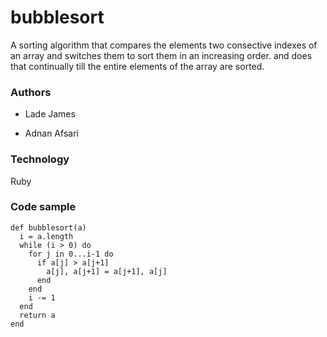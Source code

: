 # bubblesort

A sorting algorithm that compares the elements two consective indexes of an array and switches them to sort them in an increasing order. and does that continually till the entire elements of the array are sorted.

### Authors 

* Lade James

* Adnan Afsari

### Technology

Ruby

### Code sample

```
def bubblesort(a)
  i = a.length
  while (i > 0) do
    for j in 0...i-1 do
      if a[j] > a[j+1]
        a[j], a[j+1] = a[j+1], a[j]
      end
    end
    i -= 1
  end
  return a
end
```

